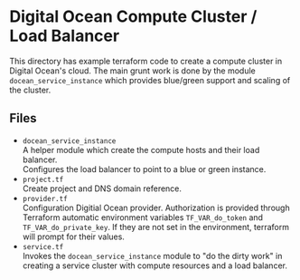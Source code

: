 # Digital Ocean Compute Cluster / Load Balancer

This directory has example terraform code to create a compute cluster
in Digital Ocean's cloud.  The main grunt work is done by the module
`docean_service_instance` which provides blue/green support and scaling
of the cluster.

## Files
* `docean_service_instance`   
A helper module which create the compute hosts and their load balancer.  
Configures the load balancer to point to a blue or green instance.
* `project.tf`   
Create project and DNS domain reference. 
* `provider.tf`   
Configuration Digitial Ocean provider.  Authorization is provided through
Terraform automatic environment variables `TF_VAR_do_token` and `TF_VAR_do_private_key`.  If they are not set in the environment, terraform will prompt for their values.
* `service.tf`    
Invokes the  `docean_service_instance` module to "do the dirty work" in
creating a service cluster with compute resources and a load balancer. 
